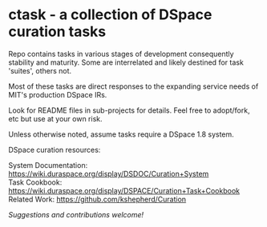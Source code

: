 # ctask - a collection of DSpace curation tasks #

Repo contains tasks in various stages of development consequently stability and maturity. Some are interrelated and likely destined for task 'suites', others not.

Most of these tasks are direct responses to the expanding service needs of MIT's production DSpace IRs.

Look for README files in sub-projects for details. Feel free to adopt/fork, etc but use at your own risk.

Unless otherwise noted, assume tasks require a DSpace 1.8 system.

DSpace curation resources:

System Documentation: <https://wiki.duraspace.org/display/DSDOC/Curation+System>  
Task Cookbook: <https://wiki.duraspace.org/display/DSPACE/Curation+Task+Cookbook>  
Related Work: <https://github.com/kshepherd/Curation>

_Suggestions and contributions welcome!_
